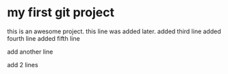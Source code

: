 # my first git project

this is an awesome project.
this line was added later.
added third line
added fourth line
added fifth line

add another line

add 2 lines
